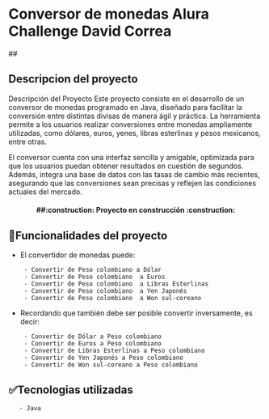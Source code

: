 
<h1>Conversor de monedas Alura Challenge David Correa</h1>

##<h2>Descripcion del proyecto</h2>

Descripción del Proyecto
Este proyecto consiste en el desarrollo de un conversor de monedas programado en Java, diseñado para facilitar la conversión entre distintas divisas de manera ágil y práctica. La herramienta permite a los usuarios realizar conversiones entre monedas ampliamente utilizadas, como dólares, euros, yenes, libras esterlinas y pesos mexicanos, entre otras.

El conversor cuenta con una interfaz sencilla y amigable, optimizada para que los usuarios puedan obtener resultados en cuestión de segundos. Además, integra una base de datos con las tasas de cambio más recientes, asegurando que las conversiones sean precisas y reflejen las condiciones actuales del mercado.

<h4 align="center">
##:construction: Proyecto en construcción :construction:
</h4>

## :hammer:Funcionalidades del proyecto

- El convertidor de monedas puede:

       - Convertir de Peso colombiano a Dólar
       - Convertir de Peso colombiano  a Euros
       - Convertir de Peso colombiano  a Libras Esterlinas
       - Convertir de Peso colombiano  a Yen Japonés
       - Convertir de Peso colombiano  a Won sul-coreano
       
- Recordando que también debe ser posible convertir inversamente, es decir:

       - Convertir de Dólar a Peso colombiano
       - Convertir de Euros a Peso colombiano
       - Convertir de Libras Esterlinas a Peso colombiano
       - Convertir de Yen Japonés a Peso colombiano
       - Convertir de Won sul-coreano a Peso colombiano
       

## :white_check_mark:Tecnologias utilizadas
       - Java
       

